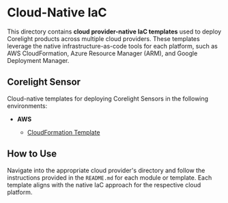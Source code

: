 # Cloud-Native IaC

This directory contains **cloud provider-native IaC templates** used to deploy
Corelight products across multiple cloud providers. These templates leverage
the native infrastructure-as-code tools for each platform, such as AWS
CloudFormation, Azure Resource Manager (ARM), and Google Deployment Manager.

## Corelight Sensor

Cloud-native templates for deploying Corelight Sensors in the following environments:

- **AWS**

  - [CloudFormation Template](./sensor/aws/README.md)


## How to Use

Navigate into the appropriate cloud provider's directory and follow the
instructions provided in the `README.md` for each module or template. Each
template aligns with the native IaC approach for the respective cloud platform.
